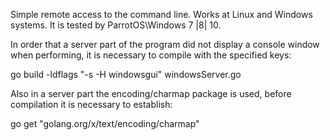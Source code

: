 Simple remote access to the command line.
Works at Linux and Windows systems.
It is tested by ParrotOS\Windows 7 |8| 10.

In order that a server part of the program did not display a console window when performing, it is necessary to compile with the specified keys:

go build -ldflags "-s -H windowsgui" windowsServer.go

Also in a server part the encoding/charmap package is used, before compilation it is necessary to establish:

go get "golang.org/x/text/encoding/charmap"

